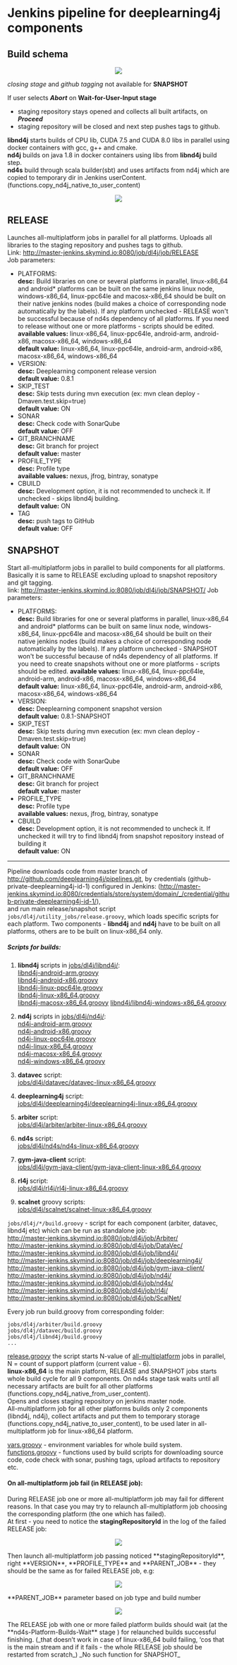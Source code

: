 # Jenkins pipeline for deeplearning4j components
## Build schema  
 <p align="center">
   <img src="/imgs/build_scheme.png"/>
 </p>

 _closing stage_ and _github tagging_ not available for **SNAPSHOT**  

 If user selects **_Abort_** on **Wait-for-User-Input stage**
 - staging repository stays opened and collects all built artifacts,
 on **_Proceed_**
 - staging repository will be closed and next step pushes tags to github.  

 **libnd4j** starts builds of CPU lib, CUDA 7.5 and CUDA 8.0 libs in parallel using docker containers with gcc, g++ and cmake.  
 **nd4j** builds on java 1.8 in docker containers using libs from **libnd4j** build step.  
 **nd4s** build through scala builder(sbt) and uses artifacts from nd4j which are copied to temporary dir in Jenkins userContent. (functions.copy_nd4j_native_to_user_content)  

  <p align="center">
    <img src="/imgs/libnd4j_build_scheme.png"/>
  </p>

## **RELEASE**  
Launches all-multiplatform jobs in parallel for all platforms. Uploads all libraries to the staging repository and pushes tags to github.  
Link: http://master-jenkins.skymind.io:8080/job/dl4j/job/RELEASE  
Job parameters:  
* PLATFORMS:  
    **desc:** Build libraries on one or several platforms in parallel, linux-x86_64 and android* platforms can be built on the same jenkins linux node, windows-x86_64, linux-ppc64le and macosx-x86_64 should be built on their native jenkins nodes (build makes a choice of corresponding node automatically by the labels). If any platform unchecked - RELEASE won't be successful because of nd4s dependency of all platforms. If you need to release without one or more platforms - scripts should be edited.  
    **available values:** linux-x86_64, linux-ppc64le, android-arm, android-x86, macosx-x86_64, windows-x86_64  
    **default value:** linux-x86_64, linux-ppc64le, android-arm, android-x86, macosx-x86_64, windows-x86_64  
* VERSION:  
    **desc:** Deeplearning component release version  
    **default value:** 0.8.1  
* SKIP_TEST  
    **desc:** Skip tests during mvn execution (ex: mvn clean deploy -Dmaven.test.skip=true)  
    **default value:** ON  
* SONAR  
    **desc:** Check code with SonarQube  
    **default value:** OFF  
* GIT_BRANCHNAME  
    **desc:** Git branch for project  
    **default value:** master  
* PROFILE_TYPE  
    **desc:** Profile type  
    **available values:** nexus, jfrog, bintray, sonatype  
* CBUILD  
    **desc:** Development option, it is not recommended to uncheck it. If unchecked - skips libnd4j building.  
    **default value:** ON  
* TAG  
    **desc:** push tags to GitHub  
    **default value:** OFF  

## **SNAPSHOT**  
Start all-multiplatform jobs in parallel to build components for all platforms.  
Basically it is same to RELEASE excluding upload to snapshot repository and git tagging.  
link: http://master-jenkins.skymind.io:8080/job/dl4j/job/SNAPSHOT/
Job parameters:  
* PLATFORMS:  
    **desc:** Build libraries for one or several platforms in parallel, linux-x86_64 and android* platforms can be built on same linux node, windows-x86_64, linux-ppc64le and macosx-x86_64 should be built on their native jenkins nodes (build makes a choice of corresponding node automatically by the labels). If any platform unchecked - SNAPSHOT won't be successful because of nd4s dependency  of all platforms. If you need to create snapshots without one or more platforms - scripts should be edited.
    **available values:** linux-x86_64, linux-ppc64le, android-arm, android-x86, macosx-x86_64, windows-x86_64  
    **default value:** linux-x86_64, linux-ppc64le, android-arm, android-x86, macosx-x86_64, windows-x86_64  
* VERSION:  
    **desc:** Deeplearning component snapshot version  
    **default value:** 0.8.1-SNAPSHOT  
* SKIP_TEST  
    **desc:** Skip tests during mvn execution (ex: mvn clean deploy -Dmaven.test.skip=true)  
    **default value:** ON  
* SONAR  
    **desc:** Check code with SonarQube  
    **default value:** OFF  
* GIT_BRANCHNAME  
    **desc:** Git branch for project  
    **default value:** master  
* PROFILE_TYPE  
    **desc:** Profile type  
    **available values:** nexus, jfrog, bintray, sonatype  
* CBUILD  
    **desc:** Development option, it is not recommended to uncheck it. If unchecked it will try to find libnd4j from snapshot repository instead of building it  
    **default value:** ON  

---  

Pipeline downloads code from master branch of <http://github.com/deeplearning4j/pipelines.git>,
by credentials (github-private-deeplearning4j-id-1) configured in  Jenkins: (http://master-jenkins.skymind.io:8080/credentials/store/system/domain/_/credential/github-private-deeplearning4j-id-1/),   
and run main release/snapshot script `jobs/dl4j/utility_jobs/release.groovy`, which loads specific scripts for each platform. Two components - **libnd4j** and **nd4j** have to be built on all platforms, others are to be built on linux-x86_64 only.   

##### Scripts for builds:
1. **libnd4j** scripts in [jobs/dl4j/libnd4j/](/jobs/dl4j/libnd4j/):  
[libnd4j-android-arm.groovy](/jobs/dl4j/libnd4j/libnd4j-android-arm.groovy)  
[libnd4j-android-x86.groovy](/jobs/dl4j/libnd4j/libnd4j-android-x86.groovy)  
[libnd4j-linux-ppc64le.groovy](/jobs/dl4j/libnd4j/libnd4j-linux-ppc64le.groovy)    
[libnd4j-linux-x86_64.groovy](/jobs/dl4j/libnd4j/libnd4j-linux-x86_64.groovy)  
[libnd4j-macosx-x86_64.groovy](/jobs/dl4j/libnd4j/libnd4j-macosx-x86_64.groovy)
[libnd4j/libnd4j-windows-x86_64.groovy](/jobs/dl4j/libnd4j/libnd4j-windows-x86_64.groovy)  

2. **nd4j** scripts in [jobs/dl4j/nd4j/](/jobs/dl4j/nd4j):    
[nd4j-android-arm.groovy](/jobs/dl4j/nd4j/nd4j-android-arm.groovy)  
[nd4j-android-x86.groovy](/jobs/dl4j/nd4j/nd4j-android-x86.groovy)   
[nd4j-linux-ppc64le.groovy](/jobs/dl4j/nd4j/nd4j-linux-ppc64le.groovy)  
[nd4j-linux-x86_64.groovy](/jobs/dl4j/nd4j/nd4j-linux-x86_64.groovy)  
[nd4j-macosx-x86_64.groovy](/jobs/dl4j/nd4j/nd4j-macosx-x86_64.groovy)  
[nd4j-windows-x86_64.groovy](/jobs/dl4j/nd4j/nd4j-windows-x86_64.groovy)  

3. **datavec** script:  
[jobs/dl4j/datavec/datavec-linux-x86_64.groovy](/jobs/dl4j/datavec/datavec-linux-x86_64.groovy)

4. **deeplearning4j** script:  
[jobs/dl4j/deeplearning4j/deeplearning4j-linux-x86_64.groovy](/jobs/dl4j/deeplearning4j/deeplearning4j-linux-x86_64.groovy)

5. **arbiter** script:  
[jobs/dl4j/arbiter/arbiter-linux-x86_64.groovy](/jobs/dl4j/arbiter/arbiter-linux-x86_64.groovy)

6. **nd4s** script:  
[jobs/dl4j/nd4s/nd4s-linux-x86_64.groovy](/jobs/dl4j/nd4s/nd4s-linux-x86_64.groovy)

7. **gym-java-client** script:  
[jobs/dl4j/gym-java-client/gym-java-client-linux-x86_64.groovy](/jobs/dl4j/gym-java-client/gym-java-client-linux-x86_64.groovy)

8. **rl4j** script:  
[jobs/dl4j/rl4j/rl4j-linux-x86_64.groovy](/jobs/dl4j/rl4j/rl4j-linux-x86_64.groovy)

9. **scalnet** groovy scripts:  
[jobs/dl4j/scalnet/scalnet-linux-x86_64.groovy](/jobs/dl4j/scalnet/scalnet-linux-x86_64.groovy)

`jobs/dl4j/*/build.groovy` - script for each component (arbiter, datavec, libnd4j etc) which can be run as standalone job:  
<http://master-jenkins.skymind.io:8080/job/dl4j/job/Arbiter/>  
<http://master-jenkins.skymind.io:8080/job/dl4j/job/DataVec/>  
<http://master-jenkins.skymind.io:8080/job/dl4j/job/libnd4j/>  
<http://master-jenkins.skymind.io:8080/job/dl4j/job/deeplearning4j/>  
<http://master-jenkins.skymind.io:8080/job/dl4j/job/gym-java-client/>  
<http://master-jenkins.skymind.io:8080/job/dl4j/job/nd4j/>  
<http://master-jenkins.skymind.io:8080/job/dl4j/job/nd4s/>  
<http://master-jenkins.skymind.io:8080/job/dl4j/job/rl4j/>  
<http://master-jenkins.skymind.io:8080/job/dl4j/job/ScalNet/>  


Every job run build.groovy from corresponding folder:
```
jobs/dl4j/arbiter/build.groovy
jobs/dl4j/datavec/build.groovy
jobs/dl4j/libnd4j/build.groovy
...
```

[release.groovy](/jobs/dl4j/utility_jobs/release.groovy) the script starts N-value of [all-multiplatform](http://master-jenkins.skymind.io:8080/job/dl4j/job/all-multiplatform/) jobs in parallel, N = count of support platform (current value - 6).  
**linux-x86_64** is the main platform, RELEASE and SNAPSHOT jobs starts whole build cycle for all 9 components. On nd4s stage task waits until all necessary artifacts are built for all other platforms (functions.copy_nd4j_native_from_user_content).  
Opens and closes staging repository on jenkins master node.  
All-multiplatform job for all other platforms builds only 2 components (libnd4j, nd4j), collect artifacts and put them to temporary storage  (functions.copy_nd4j_native_to_user_content), to be used later in all-multiplatform job for linux-x86_64 platform.  

[vars.groovy](/jobs/dl4j/vars.groovy) - environment variables for whole build system.  
[functions.groovy](/jobs/dl4j/functions.groovy) - functions used by build scripts for downloading source code, code check with sonar, pushing tags, upload artifacts to repository etc.  

#### On all-multiplatform job fail (in RELEASE job):
 During RELEASE job one or more all-multiplatform job may fail for different reasons. In that case you may try to relaunch all-multiplatform job choosing the corresponding platform (the one which has failed).  
 At first - you need to notice the **stagingRepositoryId** in the log of the failed RELEASE job:  
 <p align="center">
   <img src="/imgs/repo_id.png"/>
 </p>
 Then launch all-multiplatform job passing noticed **stagingRepositoryId**, right **VERSION**, **PROFILE_TYPE** and **PARENT_JOB** - they should be the same as for failed RELEASE job, e.g:  
 <p align="center">
   <img src="/imgs/macosx_04.png"/>
 </p>
 **PARENT_JOB** parameter based on job type and build number
 <p align="center">
   <img src="/imgs/job_type_build.png"/>
 </p>
 The RELEASE job with one or more failed platform builds should wait (at the **nd4s-Platform-Builds-Wait** stage ) for relaunched builds successful finishing.  
 (_that doesn’t work in case of linux-x86_64 build failing, ‘cos that is the main stream and if it fails - the whole RELEASE job should be restarted from scratch_)  
 _No such function for SNAPSHOT_

